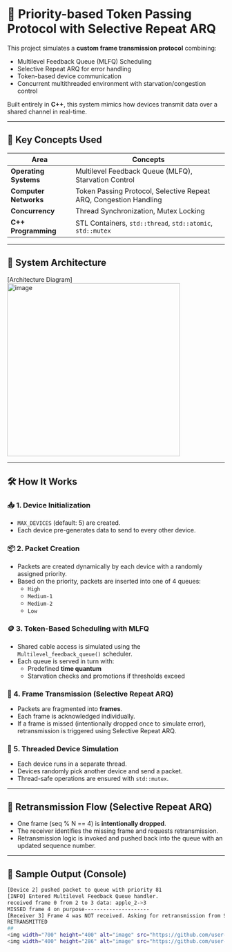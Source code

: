 # 🚦 Priority-based Token Passing Protocol with Selective Repeat ARQ

This project simulates a **custom frame transmission protocol** combining:
- Multilevel Feedback Queue (MLFQ) Scheduling
- Selective Repeat ARQ for error handling
- Token-based device communication
- Concurrent multithreaded environment with starvation/congestion control

Built entirely in **C++**, this system mimics how devices transmit data over a shared channel in real-time.

---

## 🧠 Key Concepts Used

| Area | Concepts |
|------|----------|
| **Operating Systems** | Multilevel Feedback Queue (MLFQ), Starvation Control |
| **Computer Networks** | Token Passing Protocol, Selective Repeat ARQ, Congestion Handling |
| **Concurrency** | Thread Synchronization, Mutex Locking |
| **C++ Programming** | STL Containers, `std::thread`, `std::atomic`, `std::mutex` |

---

## 🔧 System Architecture

[Architecture Diagram]
<img width="400" height="400" alt="image" src="https://github.com/user-attachments/assets/d119575a-ba43-4d18-95eb-f93feb368105" />


---

## 🛠️ How It Works

### 📥 1. Device Initialization
- `MAX_DEVICES` (default: 5) are created.
- Each device pre-generates data to send to every other device.

### 📦 2. Packet Creation
- Packets are created dynamically by each device with a randomly assigned priority.
- Based on the priority, packets are inserted into one of 4 queues:
  - `High`
  - `Medium-1`
  - `Medium-2`
  - `Low`

### 🪙 3. Token-Based Scheduling with MLFQ
- Shared cable access is simulated using the `Multilevel_feedback_queue()` scheduler.
- Each queue is served in turn with:
  - Predefined **time quantum**
  - Starvation checks and promotions if thresholds exceed

### 📡 4. Frame Transmission (Selective Repeat ARQ)
- Packets are fragmented into **frames**.
- Each frame is acknowledged individually.
- If a frame is missed (intentionally dropped once to simulate error), retransmission is triggered using Selective Repeat ARQ.

### 🧵 5. Threaded Device Simulation
- Each device runs in a separate thread.
- Devices randomly pick another device and send a packet.
- Thread-safe operations are ensured with `std::mutex`.

---

## 🔁 Retransmission Flow (Selective Repeat ARQ)

- One frame (seq % N == 4) is **intentionally dropped**.
- The receiver identifies the missing frame and requests retransmission.
- Retransmission logic is invoked and pushed back into the queue with an updated sequence number.

---

## 🧪 Sample Output (Console)
```bash
[Device 2] pushed packet to queue with priority 81
[INFO] Entered Multilevel Feedback Queue handler.
received frame 0 from 2 to 3 data: apple_2->3
MISSED frame 4 on purpose---------------------
[Receiver 3] Frame 4 was NOT received. Asking for retransmission from Sender 2
RETRANSMITTED
##
<img width="700" height="400" alt="image" src="https://github.com/user-attachments/assets/a2430767-79ee-402d-b9ff-ae4310ead0f9" />
<img width="400" height="286" alt="image" src="https://github.com/user-attachments/assets/40277e28-2577-43ce-bdb5-357ecee46e94" />


